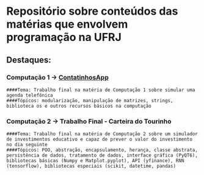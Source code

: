 # Repositório sobre conteúdos das matérias que envolvem programação na UFRJ

## Destaques:
### **Computação 1 -> [ContatinhosApp](https://github.com/Victor-BM/UFRJ/blob/main/Computação%20I/Atividades/Trabalho%20Final%20-%20ContatinhosApp/Trabalho%20Final%20-%20ContatinhosApp.zip)**
    ####Tema: Trabalho final na matéria de Computação 1 sobre simular uma agenda telefônica
    ####Tópicos: modularização, manipulação de matrizes, strings, biblioteca os e outros recursos básicos na computação

### **Computação 2 -> Trabalho Final - Carteira do Tourinho**
    ####Tema: Trabalho final na matéria de Computação 2 sobre um simulador de investimentos educativo e capaz de prever o valor do investimento no dia seguinte
    ####Tópicos: POO, abstração, encapsulamento, herança, classe abstrata, persistência de dados, tratamento de dados, interface gráfica (PyQT6),
    bibliotecas básicas (Numpy e Matplot.pyplot), API (yfinance), RNN (tensorflow), bibliotecas especiais (scikit, datetime, pandas)
